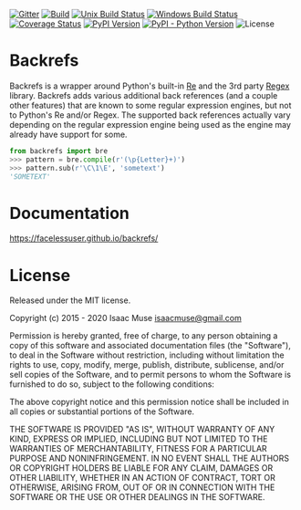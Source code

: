 [![Gitter][gitter-image]][gitter-link]
[![Build][github-ci-image]][github-ci-link]
[![Unix Build Status][travis-image]][travis-link]
[![Windows Build Status][appveyor-image]][appveyor-link]
[![Coverage Status][codecov-image]][codecov-link]
[![PyPI Version][pypi-image]][pypi-link]
[![PyPI - Python Version][python-image]][pypi-link]
![License][license-image-mit]

# Backrefs

Backrefs is a wrapper around Python's built-in [Re][re] and the 3rd party [Regex][regex] library.  Backrefs adds various
additional back references (and a couple other features) that are known to some regular expression engines, but not to
Python's Re and/or Regex.  The supported back references actually vary depending on the regular expression engine being
used as the engine may already have support for some.

```python
from backrefs import bre
>>> pattern = bre.compile(r'(\p{Letter}+)')
>>> pattern.sub(r'\C\1\E', 'sometext')
'SOMETEXT'
```

# Documentation

https://facelessuser.github.io/backrefs/

# License

Released under the MIT license.

Copyright (c) 2015 - 2020 Isaac Muse <isaacmuse@gmail.com>

Permission is hereby granted, free of charge, to any person obtaining a copy of this software and associated
documentation files (the "Software"), to deal in the Software without restriction, including without limitation the
rights to use, copy, modify, merge, publish, distribute, sublicense, and/or sell copies of the Software, and to permit
persons to whom the Software is furnished to do so, subject to the following conditions:

The above copyright notice and this permission notice shall be included in all copies or substantial portions of the
Software.

THE SOFTWARE IS PROVIDED "AS IS", WITHOUT WARRANTY OF ANY KIND, EXPRESS OR IMPLIED, INCLUDING BUT NOT LIMITED TO THE
WARRANTIES OF MERCHANTABILITY, FITNESS FOR A PARTICULAR PURPOSE AND NONINFRINGEMENT. IN NO EVENT SHALL THE AUTHORS OR
COPYRIGHT HOLDERS BE LIABLE FOR ANY CLAIM, DAMAGES OR OTHER LIABILITY, WHETHER IN AN ACTION OF CONTRACT, TORT OR
OTHERWISE, ARISING FROM, OUT OF OR IN CONNECTION WITH THE SOFTWARE OR THE USE OR OTHER DEALINGS IN THE SOFTWARE.

[github-ci-image]: https://github.com/facelessuser/backrefs/workflows/build/badge.svg
[github-ci-link]: https://github.com/facelessuser/backrefs/actions?workflow=build
[gitter-image]: https://img.shields.io/gitter/room/facelessuser/backrefs.svg?logo=gitter&color=fuchsia&logoColor=cccccc
[gitter-link]: https://gitter.im/facelessuser/backrefs
[codecov-image]: https://img.shields.io/codecov/c/github/facelessuser/backrefs/master.svg?logo=codecov&logoColor=cccccc
[codecov-link]: https://codecov.io/github/facelessuser/backrefs
[appveyor-image]: https://img.shields.io/appveyor/ci/facelessuser/backrefs/master.svg?label=appveyor&logo=appveyor&logoColor=cccccc
[appveyor-link]: https://ci.appveyor.com/project/facelessuser/backrefs
[travis-image]: https://img.shields.io/travis/facelessuser/backrefs/master.svg?label=travis&logo=travis%20ci&logoColor=cccccc
[travis-link]: https://travis-ci.org/facelessuser/backrefs
[pypi-image]: https://img.shields.io/pypi/v/backrefs.svg?logo=pypi&logoColor=cccccc
[pypi-link]: https://pypi.python.org/pypi/backrefs
[python-image]: https://img.shields.io/pypi/pyversions/backrefs?logo=python&logoColor=cccccc
[license-image-mit]: https://img.shields.io/badge/license-MIT-blue.svg

[re]: https://docs.python.org/3/library/re.html
[regex]: https://pypi.python.org/pypi/regex
